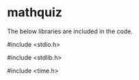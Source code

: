 # mathquiz

The below libraries are included in the code.

#include <stdio.h>

#include <stdlib.h>

#include <time.h>

